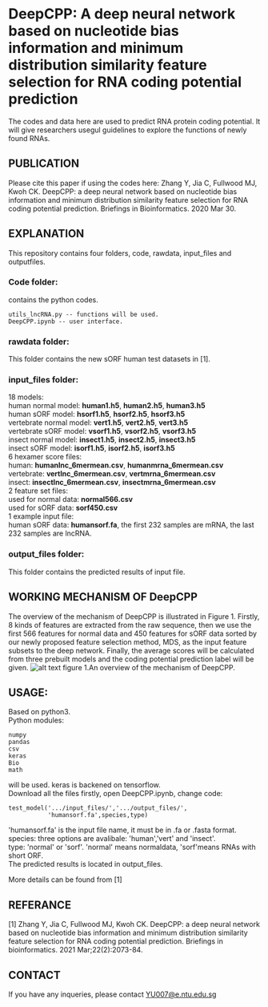 # DeepCPP: A deep neural network based on nucleotide bias information and minimum distribution similarity feature selection for RNA coding potential prediction
The codes and data here are used to predict RNA protein coding potential. It will give researchers usegul guidelines to explore the functions of newly found RNAs.

## PUBLICATION
Please cite this paper if using the codes here: Zhang Y, Jia C, Fullwood MJ, Kwoh CK. DeepCPP: a deep neural network based on nucleotide bias information and minimum distribution similarity feature selection for RNA coding potential prediction. Briefings in Bioinformatics. 2020 Mar 30.

## EXPLANATION
This repository contains four folders, code, rawdata, input_files and outputfiles.

### Code folder:
contains the python codes.  
```
utils_lncRNA.py -- functions will be used.  
DeepCPP.ipynb -- user interface.  
```
### rawdata folder:
This folder contains the new sORF human test datasets in [1].

### input_files folder:
18 models:\
human normal model: **human1.h5**, **human2.h5**, **human3.h5**\
human sORF model: **hsorf1.h5**, **hsorf2.h5**, **hsorf3.h5**\
vertebrate normal model: **vert1.h5**, **vert2.h5**, **vert3.h5**\
vertebrate sORF model: **vsorf1.h5**, **vsorf2.h5**, **vsorf3.h5**\
insect normal model: **insect1.h5**, **insect2.h5**, **insect3.h5**\
insect sORF model: **isorf1.h5**, **isorf2.h5**, **isorf3.h5**\
6 hexamer score files:\
human: **humanlnc_6mermean.csv**, **humanmrna_6mermean.csv**\
vertebrate: **vertlnc_6mermean.csv**, **vertmrna_6mermean.csv**\
insect: **insectlnc_6mermean.csv**, **insectmrna_6mermean.csv**\
2 feature set files:\
used for normal data: **normal566.csv**\
used for sORF data: **sorf450.csv**\
1 example input file:\
human sORF data: **humansorf.fa**, the first 232 samples are mRNA, the last 232 samples are lncRNA.



### output_files folder:
This folder contains the predicted results of input file.

## WORKING MECHANISM OF DeepCPP
The overview of the mechanism of DeepCPP is illustrated in Figure 1. Firstly, 8 kinds of features are extracted from the raw sequence, then we use the first 566 features for normal data and 450 features for sORF data sorted by our newly proposed feature selection method, MDS, as the input feature subsets to the deep network. Finally, the average scores will be calculated from three prebuilt models and the coding potential prediction label will be given.
![alt text](https://github.com/yuuuuzhang/lncRNA/blob/master/overview.jpg)
figure 1.An overview of the mechanism of DeepCPP.
## USAGE:
Based on python3.  
Python modules:  
```
numpy  
pandas  
csv  
keras
Bio
math
```
will be used. keras is backened on tensorflow.  
Download all the files firstly, open DeepCPP.ipynb, change code:  
```
test_model('.../input_files/','.../output_files/',
           'humansorf.fa',species,type)
```
'humansorf.fa' is the input file name, it must be in .fa or .fasta format.\
species: three options are avalibale: 'human','vert' and 'insect'.\
type: 'normal' or 'sorf'. 'normal' means normaldata, 'sorf'means RNAs with short ORF.\
The predicted results is located in output_files.

More details can be found from [1]

## REFERANCE
[1] Zhang Y, Jia C, Fullwood MJ, Kwoh CK. DeepCPP: a deep neural network based on nucleotide bias information and minimum distribution similarity feature selection for RNA coding potential prediction. Briefings in bioinformatics. 2021 Mar;22(2):2073-84.

## CONTACT
If you have any inqueries, please contact YU007@e.ntu.edu.sg
